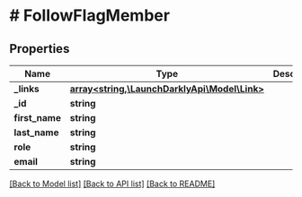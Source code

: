 # # FollowFlagMember

## Properties

Name | Type | Description | Notes
------------ | ------------- | ------------- | -------------
**_links** | [**array<string,\LaunchDarklyApi\Model\Link>**](Link.md) |  |
**_id** | **string** |  |
**first_name** | **string** |  | [optional]
**last_name** | **string** |  | [optional]
**role** | **string** |  |
**email** | **string** |  |

[[Back to Model list]](../../README.md#models) [[Back to API list]](../../README.md#endpoints) [[Back to README]](../../README.md)
